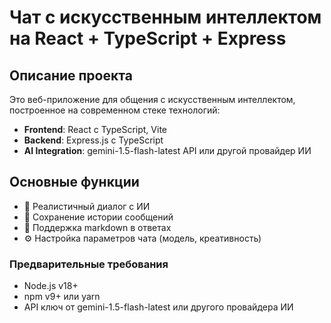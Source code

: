 # Чат с искусственным интеллектом на React + TypeScript + Express



## Описание проекта

Это веб-приложение для общения с искусственным интеллектом, построенное на современном стеке технологий:

- **Frontend**: React с TypeScript, Vite
- **Backend**: Express.js с TypeScript
- **AI Integration**: gemini-1.5-flash-latest API или другой провайдер ИИ

## Основные функции

- 💬 Реалистичный диалог с ИИ
- 📜 Сохранение истории сообщений
- 🎨 Поддержка markdown в ответах
- ⚙️ Настройка параметров чата (модель, креативность)



### Предварительные требования
- Node.js v18+
- npm v9+ или yarn
- API ключ от gemini-1.5-flash-latest или другого провайдера ИИ


